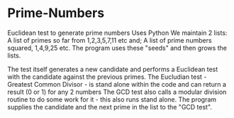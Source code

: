 # Prime-Numbers
Euclidean test to generate prime numbers
Uses Python
We maintain 2 lists: 
	A list of primes so far from 1,2,3,5,7,11 etc and;
	A list of prime numbers squared, 1,4,9,25 etc.
The program uses these "seeds" and then grows the lists.

The test itself generates a new candidate and performs a Euclidean test with the candidate against the previous primes.
	The Eucludian test - Greatest Common Divisor - is stand alone within the code and can return a result (0 or 1) for any 2 numbers
		The GCD test also calls a modular division routine to do some work for it - this also runs stand alone.
	The program supplies the candidate and the next prime in the list to the "GCD test".
